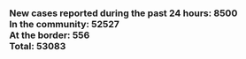 ### New cases reported during the past 24 hours: 8500<br/>In the community: 52527<br/>At the border: 556<br/>Total: 53083